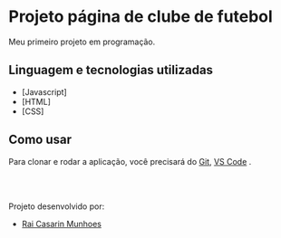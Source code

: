# Projeto página de clube de futebol

Meu primeiro projeto em programação.

## Linguagem e tecnologias utilizadas 

- [Javascript]
- [HTML]
- [CSS]

## Como usar

Para clonar e rodar a aplicação, você precisará do [Git](https://git-scm.com), [VS Code](https://code.visualstudio.com/) .

<br/><br/>

<p>Projeto desenvolvido por:</p>
<ul>
  <li><a href="https://github.com/rzra1">Rai Casarin Munhoes</a></li>
</ul>

<br/><br/>
